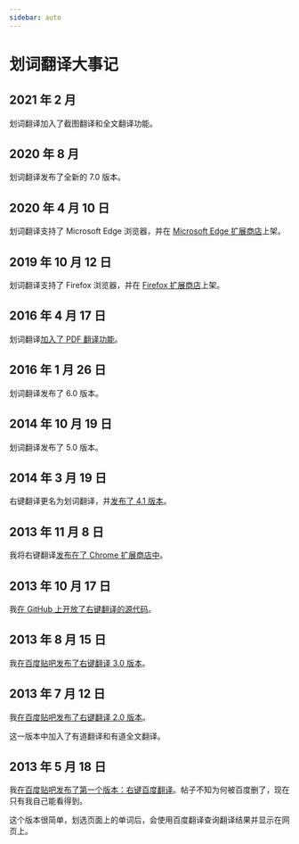 ```yaml
---
sidebar: auto
---
```


# 划词翻译大事记

## 2021 年 2 月

划词翻译加入了截图翻译和全文翻译功能。

## 2020 年 8 月

划词翻译发布了全新的 7.0 版本。

## 2020 年 4 月 10 日

划词翻译支持了 Microsoft Edge 浏览器，并在 [Microsoft Edge 扩展商店](https://microsoftedge.microsoft.com/addons/detail/oikmahiipjniocckomdccmplodldodja)上架。

## 2019 年 10 月 12 日

划词翻译支持了 Firefox 浏览器，并在 [Firefox 扩展商店](https://addons.mozilla.org/zh-CN/firefox/addon/hcfy/)上架。

## 2016 年 4 月 17 日

划词翻译[加入了 PDF 翻译功能](https://github.com/lmk123/crx-selection-translate/pull/159)。

## 2016 年 1 月 26 日

划词翻译发布了 6.0 版本。

## 2014 年 10 月 19 日

划词翻译发布了 5.0 版本。

## 2014 年 3 月 19 日

右键翻译更名为划词翻译，并[发布了 4.1 版本](https://tieba.baidu.com/p/2930979270)。

## 2013 年 11 月 8 日

我将右键翻译[发布在了 Chrome 扩展商店中](https://chrome.google.com/webstore/detail/ikhdkkncnoglghljlkmcimlnlhkeamad)。

## 2013 年 10 月 17 日

我[在 GitHub 上开放了右键翻译的源代码](https://github.com/lmk123/crx-selection-translate/commit/7d92baf7fd3764ac0433755989f86f38c19f5adf)。

## 2013 年 8 月 15 日

我[在百度贴吧发布了右键翻译 3.0 版本](https://tieba.baidu.com/p/2532187347)。

## 2013 年 7 月 12 日

我[在百度贴吧发布了右键翻译 2.0 版本](https://tieba.baidu.com/p/2453244876)。

这一版本中加入了有道翻译和有道全文翻译。

## 2013 年 5 月 18 日

我[在百度贴吧发布了第一个版本：右键百度翻译](https://tieba.baidu.com/p/2335863519)。帖子不知为何被百度删了，现在只有我自己能看得到。

这个版本很简单，划选页面上的单词后，会使用百度翻译查询翻译结果并显示在网页上。
